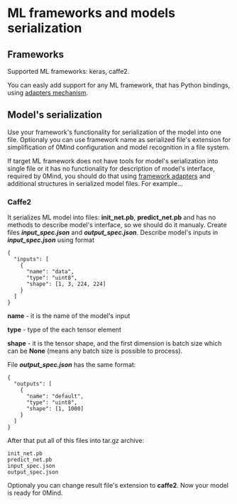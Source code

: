 # ML frameworks and models serialization

## Frameworks

Supported ML frameworks: keras, caffe2.

You can easly add support for any ML framework, that has Python bindings,
using [adapters mechanism](ADAPTERS.MD).

## Model's serialization
Use your framework's functionality for serialization of the model into one file.
Optionaly you can use framework name as serialized file's extension for
simplification of 0Mind configuration and model recognition in a file system.

If target ML framework does not have tools for model's serialization into
single file or it has no functionality for description of model's interface, required
by 0Mind, you should do that using [framework adapters](ADAPTERS.MD) and additional structures in
serialized model files. For example...

### Caffe2
It serializes ML model into files: **init_net.pb**, **predict_net.pb**
and has no methods to describe model's interface, so we should do it manualy.
Create files ***input_spec.json*** and ***output_spec.json***. Describe model's
inputs in ***input_spec.json*** using format
```
{
  "inputs": [
    {
      "name": "data",
      "type": "uint8",
      "shape": [1, 3, 224, 224]
    }
  ]
}
```
**name** - it is the name of the model's input

**type** - type of the each tensor element

**shape** - it is the tensor shape, and the first dimension is batch size which
can be **None** (means any batch size is possible to process).

File ***output_spec.json*** has the same format:
```
{
  "outputs": [
    {
      "name": "default",
      "type": "uint8",
      "shape": [1, 1000]
    }
  ]
}
```
After that put all of this files into tar.gz archive:
```
init_net.pb
predict_net.pb
input_spec.json
output_spec.json
```
Optionaly you can change result file's extension to **caffe2**.
Now your model is ready for 0Mind.